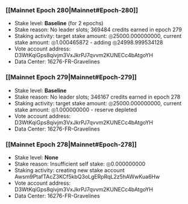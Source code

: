 ### [[Mainnet Epoch 280|Mainnet#Epoch-280]]
* Stake level: **Baseline** (for 2 epochs)
* Stake reason: No leader slots; 369484 credits earned in epoch 279
* Staking activity: target stake amount: ◎25000.000000000, current stake amount: ◎1.000465872 - adding ◎24998.999534128
* Vote account address: D3WtKqiGps8qivjm3VxJkrPJ7qvvm2KUNECc4bAtgoYH
* Data Center: 16276-FR-Gravelines
### [[Mainnet Epoch 279|Mainnet#Epoch-279]]
* Stake level: **Baseline**
* Stake reason: No leader slots; 346167 credits earned in epoch 278
* Staking activity: target stake amount: ◎25000.000000000, current stake amount: ◎1.000000000 - reserve depleted
* Vote account address: D3WtKqiGps8qivjm3VxJkrPJ7qvvm2KUNECc4bAtgoYH
* Data Center: 16276-FR-Gravelines
### [[Mainnet Epoch 278|Mainnet#Epoch-278]]
* Stake level: **None**
* Stake reason: Insufficient self stake: ◎0.000000000
* Staking activity: creating new stake account Awsm9PtafTAcZ3KCf5kbQ3oLgERpRqL2z5hAWwKua6Hw
* Vote account address: D3WtKqiGps8qivjm3VxJkrPJ7qvvm2KUNECc4bAtgoYH
* Data Center: 16276-FR-Gravelines